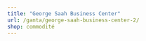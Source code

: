 ```yaml
---
title: "George Saah Business Center"
url: /ganta/george-saah-business-center-2/
shop: commodité
---
```


